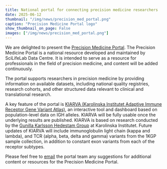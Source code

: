 ```yaml
---
title: National portal for connecting precision medicine researchers
date: 2025-06-12
thumbnail: "/img/news/precision_med_portal.png"
caption: "Precision Medicine Portal logo"
show_thumbnail_on_page: False
images: ["/img/news/precision_med_portal.png"]
---
```


We are delighted to present the [Precision Medicine Portal](https://precision-medicine-portal.scilifelab.se/). The Precision Medicine Portal is a national resource developed and maintained by SciLifeLab Data Centre. It is intended to serve as a resource for professionals in the field of precision medicine, and content will be added continuously.

The portal supports researchers in precision medicine by providing information on available datasets, including national quality registries, research cohorts, and other structured data relevant to clinical and translational research.

A key feature of the portal is [KIARVA (Karolinska Institutet Adaptive Immune Receptor Gene Variant Atlas)](https://precision-medicine-portal.scilifelab.se/kiarva), an interactive tool and dashboard based on population-level data on IGH alleles. KIARVA will be fully usable once the underlying results are published. KIARVA is based on research conducted by the [Gunilla Karlsson Hedestam Group](https://ki.se/en/research/research-areas-centres-and-networks/research-groups/genetic-basis-for-b-and-t-cell-recognition-and-function-gunilla-karlsson-hedestam-group#tab-medarbetare-och-kontakt) at Karolinska Institutet. Future updates of KIARVA will include immunoglobulin light chain (kappa and lambda), and TCR (alpha, beta, delta and gamma) variants from the 1KGP sample collection, in addition to constant exon variants from each of the receptor subtypes.

Please feel free to [email](mailto:precisionmedicine@scilifelab.se) the portal team any suggestions for additional content or resources for the Precision Medicine Portal.
